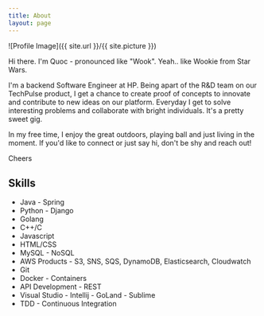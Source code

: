 ```yaml
---
title: About
layout: page
---
```

![Profile Image]({{ site.url }}/{{ site.picture }})

<p>Hi there. I'm Quoc - pronounced like "Wook". Yeah.. like Wookie from Star Wars.</p>

<p>I'm a backend Software Engineer at HP. Being apart of the R&D team on our TechPulse product, I get a chance to create proof of concepts to innovate and contribute to new ideas on our platform. Everyday I get to solve interesting problems and collaborate with bright individuals. It's a pretty sweet gig.
</p>

<p>In my free time, I enjoy the great outdoors, playing ball and just living in the moment. If you'd like to connect or just say hi, don't be shy and reach out!
</p>

<p>Cheers
</p>

<h2>Skills</h2>

<ul class="skill-list">
	<li>Java - Spring</li>
	<li>Python - Django</li>
	<li>Golang</li>
	<li>C++/C</li>
	<li>Javascript</li>
	<li>HTML/CSS</li>
	<li>MySQL - NoSQL</li>
	<li>AWS Products - S3, SNS, SQS, DynamoDB, Elasticsearch, Cloudwatch</li>
	<li>Git</li>
	<li>Docker - Containers</li>
	<li>API Development - REST</li>
	<li>Visual Studio - Intellij - GoLand - Sublime</li>
	<li>TDD - Continuous Integration</li>
</ul>

<!--
<h2>Projects</h2>

<ul>
	<li><a href="https://github.com/">Lorem Lorem</a></li>
	<li><a href="https://github.com/">Ipsum Dolor</a></li>
	<li><a href="https://github.com/">Dolor Lorem</a></li>
</ul>
-->
